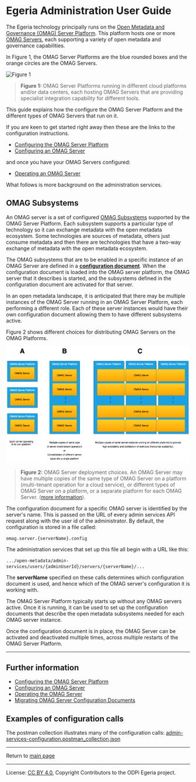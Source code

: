 <!-- SPDX-License-Identifier: CC-BY-4.0 -->
<!-- Copyright Contributors to the ODPi Egeria project. -->

# Egeria Administration User Guide

The Egeria technology principally runs on the [Open Metadata and Governance (OMAG) Server Platform](../concepts/omag-server-platform.md).
This platform hosts one or more [OMAG Servers](../concepts/omag-server.md), 
each supporting a variety of open metadata and governance capabilities. 

In Figure 1, the OMAG Server Platforms are the blue rounded boxes and the 
orange circles are the OMAG Servers.

![Figure 1](../../../../open-metadata-publication/website/images/egeria-distributed-operation.png#pagewidth)
> **Figure 1:** OMAG Server Platforms running in different cloud platforms and/or data centers,
> each hosting OMAG Servers that are providing specialist integration capability
> for different tools.

This guide explains how the configure the OMAG Server Platform
and the different types of OMAG Servers that run on it.

If you are keen to get started right away then these are the links
to the configuration instructions.

* [Configuring the OMAG Server Platform](configuring-the-omag-server-platform.md)
* [Configuring an OMAG Server](configuring-an-omag-server.md)

and once you have your OMAG Servers configured:

* [Operating an OMAG Server](operating-omag-server.md)

What follows is more background on the administration services.

## OMAG Subsystems

An OMAG server is a set of configured [OMAG Subsystems](../concepts/omag-subsystem.md)
supported by the OMAG Server Platform.
Each subsystem supports a particular type of technology so it can exchange metadata with the
open metadata ecosystem.  Some technologies are sources of metadata, others just consume metadata
and then there are technologies that have a two-way exchange of metadata with the open metadata ecosystem.

The OMAG subsystems that are to be enabled in a specific instance of an OMAG Server
are defined in a **[configuration document](../concepts/configuration-document.md)**.
When the configuration document is loaded into the OMAG server platform, the OMAG server that it describes
is started, and the subsystems defined in the configuration document are activated for that server.

In an open metadata landscape, it is anticipated that there may be multiple
instances of the OMAG Server running in an OMAG Server Platform, each performing a different role.
Each of these server instances would have their own configuration document allowing them
to have different subsystems active.

Figure 2 shows different choices for distributing OMAG Servers on the OMAG Platforms.

![Figure 2](../concepts/omag-server-deployment-choices.png)
> **Figure 2:** OMAG Server deployment choices.  An OMAG Server may have multiple copies of the
> same type of OMAG Server on a platform (multi-tenant operation for a cloud service),
> or different types of OMAG Server on a platform, or a separate platform for each OMAG Server.
>([more information](../concepts/omag-server.md)).

The configuration document for a specific OMAG server is identified by the server's name.
This is passed on the URL of every admin services API request along with the user
id of the administrator.  By default, the configuration is stored in a file called:

```
omag.server.{serverName}.config
```

The administration services that set up this file all begin with a URL like this:

```
.../open-metadata/admin-services/users/{adminUserId}/servers/{serverName}/...
```

The **serverName** specified on these calls determines which configuration
document is used, and hence which of the OMAG server's configuration it is working with.

The OMAG Server Platform typically starts up without any OMAG servers active.
Once it is running, it can be used to set up the configuration documents
that describe the open metadata subsystems needed for each OMAG server instance.

Once the configuration document is in place, the OMAG Server
can be activated and deactivated multiple times, across multiple
restarts of the OMAG Server Platform.

----
## Further information

* [Configuring the OMAG Server Platform](configuring-the-omag-server-platform.md)
* [Configuring an OMAG Server](configuring-an-omag-server.md)
* [Operating the OMAG Server](operating-omag-server.md)
* [Migrating OMAG Server Configuration Documents](migrating-configuration-documents.md)

## Examples of configuration calls

The postman collection illustrates many of the configuration calls: 
[admin-services-configuration.postman_collection.json](../../admin-services-configuration.postman_collection.json)


----
Return to [main page](../../../../index.md)

----
License: [CC BY 4.0](https://creativecommons.org/licenses/by/4.0/),
Copyright Contributors to the ODPi Egeria project.
